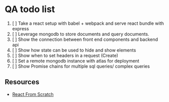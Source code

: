 # QA todo list 

1. [ ] Take a react setup with babel + webpack and serve react bundle with express
2. [ ] Leverage mongodb to store documents and query documents.
3. [ ] Show the connection between front end components and backend api
4. [ ] Show how state can be used to hide and show elements
5. [ ] Show when to set headers in a request (Create)
6. [ ] Set a remote mongodb instance with atlas for deployment
7. [ ] Show Promise chains for multiple sql queries/ complex queries


## Resources

- [React From Scratch](https://github.com/DaltonHart/HowTo-React-Webpack-Babel)